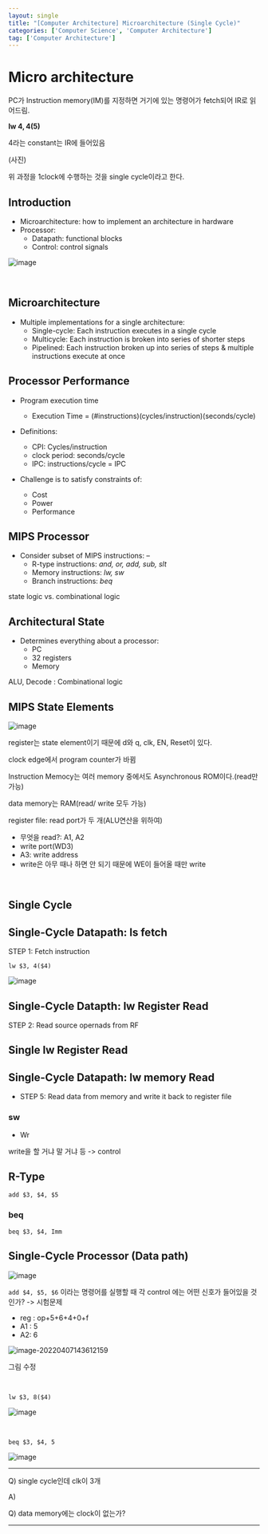 ```yaml
---
layout: single
title: "[Computer Architecture] Microarchitecture (Single Cycle)"
categories: ['Computer Science', 'Computer Architecture']
tag: ['Computer Architecture']
---
```




# Micro architecture

PC가 Instruction memory(IM)를 지정하면 거기에 있는 명령어가 fetch되어 IR로 읽어드림.





**lw $4, 4($5)**

4라는 constant는 IR에 들어있음

(사진)



위 과정을 1clock에 수행하는 것을 single cycle이라고 한다.



## Introduction

- Microarchitecture: how to  implement an architecture  in hardware
- Processor: 
  - Datapath: functional blocks 
  - Control: control signals

![image](https://user-images.githubusercontent.com/79521972/162123262-b3e2bb08-8745-4277-9bb2-96ef88adacf0.png)



<br>

## Microarchitecture

- Multiple implementations for a single  architecture: 
  - Single-cycle: Each instruction executes in a  single cycle 
  - Multicycle: Each instruction is broken into series  of shorter steps 
  - Pipelined: Each instruction broken up into series  of steps & multiple instructions execute at once







## Processor Performance

- Program execution time
  - Execution Time = (#instructions)(cycles/instruction)(seconds/cycle)

- Definitions:
  - CPI: Cycles/instruction 
  - clock period: seconds/cycle
  - IPC: instructions/cycle = IPC

- Challenge is to satisfy constraints of: 
  - Cost 
  - Power 
  - Performance



## MIPS Processor

- Consider subset of MIPS instructions: – 
  - R-type instructions: *and, or, add, sub, slt* 
  - Memory instructions: *lw, sw* 
  - Branch instructions: *beq*







state logic vs. combinational logic





## Architectural State

- Determines everything about a processor:
  - PC
  - 32 registers
  - Memory



ALU, Decode : Combinational logic





## MIPS State Elements



![image](https://user-images.githubusercontent.com/79521972/162123912-b8dbf469-c43a-48df-88c3-0052082d1edd.png)

register는 state element이기 때문에 d와 q, clk, EN, Reset이 있다. 



clock edge에서 program counter가 바뀜



Instruction Memocy는 여러 memory 중에서도 Asynchronous ROM이다.(read만 가능)



data memory는 RAM(read/ write 모두 가능)



register file: read port가 두 개(ALU연산을 위하여)

- 무엇을 read?: A1, A2
- write port(WD3)
- A3: write address
- write은 아무 때나 하면 안 되기 때문에 WE이 들어올 때만 write



<br>

## Single Cycle





## Single-Cycle Datapath: ls fetch

STEP 1: Fetch instruction

`lw $3, 4($4)`

![image](https://user-images.githubusercontent.com/79521972/162124914-a7da0f4d-0d04-48c9-846a-34a4d0a8d01a.png)





## Single-Cycle Datapth: lw Register Read

STEP 2: Read source opernads from RF









## Single lw Register Read





## Single-Cycle Datapath: lw memory Read

- STEP 5: Read data from memory and write it back to register file





### sw

- Wr





write을 할 거냐 말 거냐 등 -> control



## R-Type

`add $3, $4, $5`





### beq

`beq $3, $4, Imm`





## Single-Cycle Processor (Data path)

![image](https://user-images.githubusercontent.com/79521972/162127622-e2f1200a-fb43-4628-877f-f7e22cb57e43.png)



`add $4, $5, $6` 이라는 명령어를 실행할 때 각 control 에는 어떤 신호가 들어있을 것인가? -> 시험문제

- reg : op+5+6+4+0+f
- A1 : 5
- A2: 6



![image-20220407143612159](C:\Users\c_dragon\AppData\Roaming\Typora\typora-user-images\image-20220407143612159.png)

그림 수정

<br>

`lw $3, 8($4)`

![image](https://user-images.githubusercontent.com/79521972/162128281-b2ac954c-aba6-479f-901a-77738165b4f2.png)





<br>

`beq $3, $4, 5`

![image](https://user-images.githubusercontent.com/79521972/162128852-4b9a6599-7bc6-438e-9fea-18e2fdf50542.png)



---

Q) single cycle인데 clk이 3개

A)



Q) data memory에는 clock이 없는가?

---



